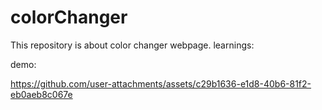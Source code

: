 # colorChanger
This repository is about color changer webpage.
learnings:<br/>

demo:<br/>



https://github.com/user-attachments/assets/c29b1636-e1d8-40b6-81f2-eb0aeb8c067e

